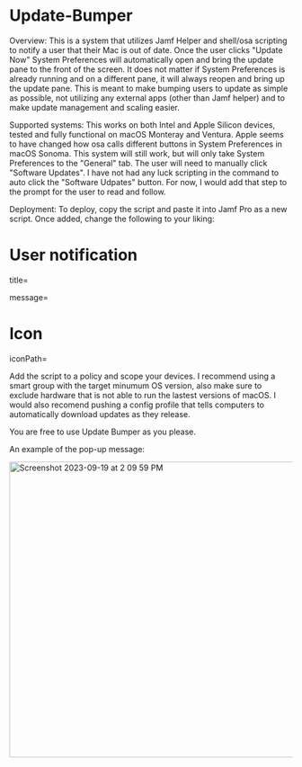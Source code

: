 # Update-Bumper

Overview:
This is a system that utilizes Jamf Helper and shell/osa scripting to notify a user that their Mac is out of date. Once the user clicks "Update Now" System Preferences will automatically open and bring the update pane to the front of the screen.
It does not matter if System Preferences is already running and on a different pane, it will always reopen and bring up the update pane. This is meant to make bumping users to update as simple as possible, not utilizing any external apps (other than Jamf helper) and to make update management and scaling easier. 

Supported systems:
This works on both Intel and Apple Silicon devices, tested and fully functional on macOS Monteray and Ventura. Apple seems to have changed how osa calls different buttons in System Preferences in macOS Sonoma. This system will still work, but will only take System Preferences to the "General" tab. The user will need to manually click "Software Updates". I have not had any luck scripting in the command to auto click the "Software Udpates" button. For now, I would add that step to the prompt for the user to read and follow. 


Deployment:
To deploy, copy the script and paste it into Jamf Pro as a new script.
Once added, change the following to your liking:

# User notification
title=

message=
# Icon
iconPath=

Add the script to a policy and scope your devices. I recommend using a smart group with the target minumum OS version, also make sure to exclude hardware that is not able to run the lastest versions of macOS.
I would also recomend pushing a config profile that tells computers to automatically download updates as they release.

You are free to use Update Bumper as you please.

An example of the pop-up message:

<img width="526" alt="Screenshot 2023-09-19 at 2 09 59 PM" src="https://github.com/TheMacGamer92/Update-Bumper/assets/145491705/3aa691a6-9923-4072-8725-b1628896642c">
